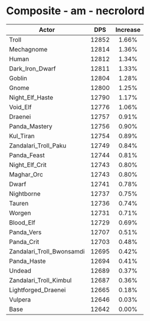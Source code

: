 # Composite - am - necrolord
| Actor | DPS | Increase |
|---|:---:|:---:|
|Troll|12852|1.66%|
|Mechagnome|12814|1.36%|
|Human|12812|1.34%|
|Dark_Iron_Dwarf|12811|1.33%|
|Goblin|12804|1.28%|
|Gnome|12800|1.25%|
|Night_Elf_Haste|12790|1.17%|
|Void_Elf|12776|1.06%|
|Draenei|12757|0.91%|
|Panda_Mastery|12756|0.90%|
|Kul_Tiran|12754|0.89%|
|Zandalari_Troll_Paku|12749|0.84%|
|Panda_Feast|12744|0.81%|
|Night_Elf_Crit|12743|0.80%|
|Maghar_Orc|12743|0.80%|
|Dwarf|12741|0.78%|
|Nightborne|12737|0.75%|
|Tauren|12736|0.74%|
|Worgen|12731|0.71%|
|Blood_Elf|12729|0.69%|
|Panda_Vers|12707|0.51%|
|Panda_Crit|12703|0.48%|
|Zandalari_Troll_Bwonsamdi|12695|0.42%|
|Panda_Haste|12694|0.41%|
|Undead|12689|0.37%|
|Zandalari_Troll_Kimbul|12687|0.36%|
|Lightforged_Draenei|12665|0.18%|
|Vulpera|12646|0.03%|
|Base|12642|0.00%|
